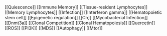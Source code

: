 [[Quiescence]]
[[Immune Memory]]
[[Tissue-resident Lymphocytes]]
[[Memory Lymphocytes]]
[[Infection]]
[[Interferon gamma]]
[[Hematopoietic stem cell]]
[[Epigenetic regulation]]
[[Ch]]
[[Mycobacterial Infection]]
[[Dnmt3a]]
[[Clonal Competition]]
[[Clonal Hematopoiesis]]
[[Quercetin]]
[[ROS]]
[[PI3K]]
[[MDS]]
[[Autophagy]]
[[Mtor]]
